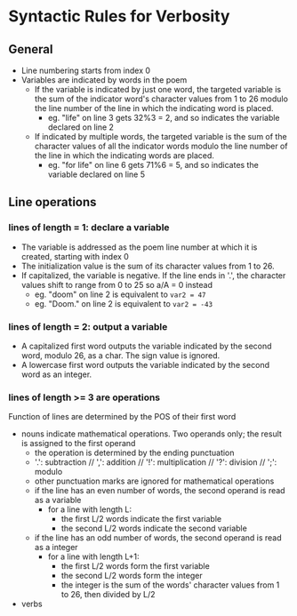 # Syntactic Rules for Verbosity

## General
- Line numbering starts from index 0
- Variables are indicated by words in the poem
    - If the variable is indicated by just one word, the targeted variable is the sum of the indicator word's character values from 1 to 26 modulo the line number of the line in which the indicating word is placed.
        - eg. "life" on line 3 gets 32%3 = 2, and so indicates the variable declared on line 2
    - If indicated by multiple words, the targeted variable is the sum of the character values of all the indicator words modulo the line number of the line in which the indicating words are placed.
        - eg. "for life" on line 6 gets 71%6 = 5, and so indicates the variable declared on line 5

## Line operations
### lines of length = 1: declare a variable
 - The variable is addressed as the poem line number at which it is created, starting with index 0
- The initialization value is the sum of its character values from 1 to 26. 
- If capitalized, the variable is negative. If the line ends in '.', the character values shift to range from 0 to 25 so a/A = 0 instead
    - eg. "doom" on line 2 is equivalent to `var2 = 47`
    - eg. "Doom." on line 2 is equivalent to `var2 = -43`
### lines of length = 2: output a variable
- A capitalized first word outputs the variable indicated by the second word, modulo 26, as a char. The sign value is ignored.
- A lowercase first word outputs the variable indicated by the second word as an integer.
### lines of length >= 3 are operations
Function of lines are determined by the POS of their first word
 - nouns indicate mathematical operations. Two operands only; the result is assigned to the first operand
    - the operation is determined by the ending punctuation
    - '.': subtraction // ',': addition // '!': multiplication // '?': division // ';': modulo
    - other punctuation marks are ignored for mathematical operations
    - if the line has an even number of words, the second operand is read as a variable
        - for a line with length L:
            - the first L/2 words indicate the first variable
            - the second L/2 words indicate the second variable
    - if the line has an odd number of words, the second operand is read as a integer
        - for a line with length L+1:
            - the first L/2 words form the first variable
            - the second L/2 words form the integer
            - the integer is the sum of the words' character values from 1 to 26, then divided by L/2
- verbs 
